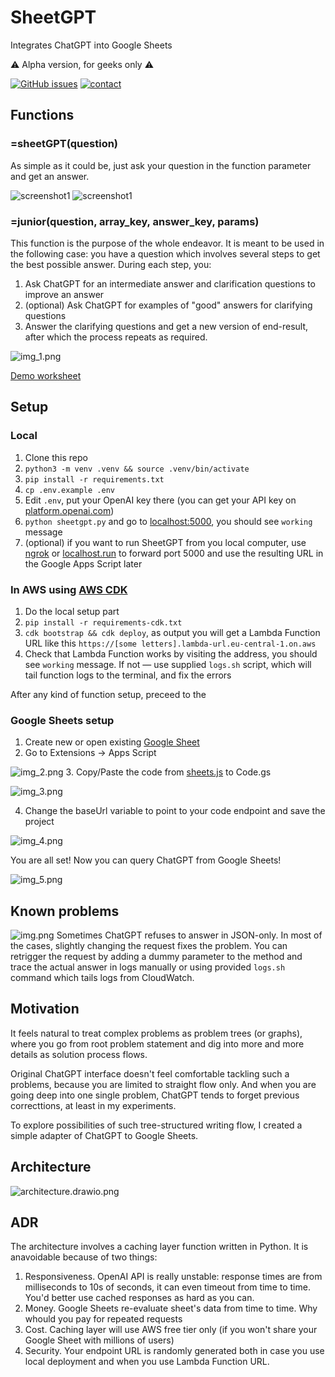 # SheetGPT
Integrates ChatGPT into Google Sheets 

⚠️ Alpha version, for geeks only ⚠️

[![GitHub issues](https://img.shields.io/github/issues/umaxfun/sheetgpt)](https://github.com/umaxfun/sheetgpt/issues)
[
![contact](https://img.shields.io/badge/tg-%40mikedeu-informational)
](https://t.me/mikedeu)

## Functions
### =sheetGPT(question)
As simple as it could be, just ask your question in the function parameter and get an answer.

![screenshot1](media/shot1.png)
![screenshot1](media/shot2.png)

### =junior(question, array_key, answer_key, params)
This function is the purpose of the whole endeavor. It is meant to be used in the following case: you have a question which involves several steps to get the best possible answer. During each step, you:
1. Ask ChatGPT for an intermediate answer and clarification questions to improve an answer
2. (optional) Ask ChatGPT for examples of "good" answers for clarifying questions
3. Answer the clarifying questions and get a new version of end-result, after which the process repeats as required. 

![img_1.png](media/img_1.png)

[Demo worksheet](https://docs.google.com/spreadsheets/d/1HQzDNCudIpUftqMLJcFtar5jfn5qoJBjNzJhdk09eCc/edit?usp=sharing)


## Setup
### Local
1. Clone this repo
2. `python3 -m venv .venv && source .venv/bin/activate`
3. `pip install -r requirements.txt`
4. `cp .env.example .env`
5. Edit `.env`, put your OpenAI key there (you can get your API key on [platform.openai.com](https://platform.openai.com/account/api-keys))
6. `python sheetgpt.py` and go to [localhost:5000](http://localhost:5000), you should see `working` message
7. (optional) if you want to run SheetGPT from you local computer, use [ngrok](https://ngrok.com/) or [localhost.run](https://localhost.run) to forward port 5000 and use the resulting URL in the Google Apps Script later
### In AWS using [AWS CDK](https://github.com/aws/aws-cdk)
1. Do the local setup part
2. `pip install -r requirements-cdk.txt`
3. `cdk bootstrap && cdk deploy`, as output you will get a Lambda Function URL like this `https://[some letters].lambda-url.eu-central-1.on.aws`
4. Check that Lambda Function works by visiting the address, you should see `working` message. If not — use supplied `logs.sh` script, which will tail function logs to the terminal, and fix the errors

After any kind of function setup, preceed to the 

### Google Sheets setup
1. Create new or open existing [Google Sheet](https://docs.google.com/spreadsheets/)
2. Go to Extensions -> Apps Script

![img_2.png](media/img_2.png)
3. Copy/Paste the code from [sheets.js](./sheets.js) to Code.gs

![img_3.png](media/img_3.png)

4. Change the baseUrl variable to point to your code endpoint and save the project

![img_4.png](media/img_4.png)

You are all set! Now you can query ChatGPT from Google Sheets!

![img_5.png](media/img_5.png)

## Known problems
![img.png](media/err1.png)
Sometimes ChatGPT refuses to answer in JSON-only. In most of the cases, slightly changing the request fixes the problem.
You can retrigger the request by adding a dummy parameter to the method and trace the actual answer in logs manually or using provided `logs.sh` command which tails logs from CloudWatch.

## Motivation
It feels natural to treat complex problems as problem trees (or graphs), where you go from root problem statement and dig into more and more details as solution process flows.

Original ChatGPT interface doesn't feel comfortable tackling such a problems, because you are limited to straight flow only. And when you are going deep into one single problem, ChatGPT tends to forget previous correcttions, at least in my experiments.

To explore possibilities of such tree-structured writing flow, I created a simple adapter of ChatGPT to Google Sheets.

## Architecture
![architecture.drawio.png](media/architecture.drawio.png)

## ADR
The architecture involves a caching layer function written in Python. It is anavoidable because of two things:
1. Responsiveness. OpenAI API is really unstable: response times are from milliseconds to 10s of seconds, it can even timeout from time to time. You'd better use cached responses as hard as you can.
2. Money. Google Sheets re-evaluate sheet's data from time to time. Why whould you pay for repeated requests
3. Cost. Caching layer will use AWS free tier only (if you won't share your Google Sheet with millions of users)
4. Security. Your endpoint URL is randomly generated both in case you use local deployment and when you use Lambda Function URL. 
